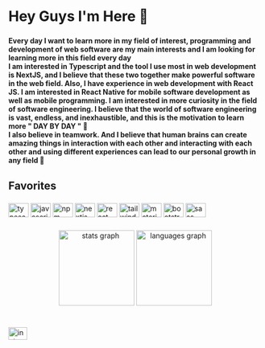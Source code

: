 <h1 align="left">Hey Guys I'm Here 👋</h1>

###

<h4 align="left">Every day I want to learn more in my field of interest, programming and development of web software are my main interests and I am looking for learning more in this field every day<br> I am interested in Typescript and the tool I use most in web development is NextJS, and I believe that these two together make powerful software in the web field. Also, I have experience in web development with React JS. I am interested in React Native for mobile software development as well as mobile programming. I am interested in more curiosity in the field of software engineering. I believe that the world of software engineering is vast, endless, and inexhaustible, and this is the motivation to learn more " DAY BY DAY " 📅<br>I also believe in teamwork. And I believe that human brains can create amazing things in interaction with each other and interacting with each other and using different experiences can lead to our personal growth in any field 💪</h4>

###

<h2 align="left">Favorites</h2>

###

<div align="left">
  <img src="https://cdn.jsdelivr.net/gh/devicons/devicon/icons/typescript/typescript-original.svg" height="28" width="40" alt="typescript logo"  />
  <img src="https://cdn.jsdelivr.net/gh/devicons/devicon/icons/javascript/javascript-original.svg" height="28" width="40" alt="javascript logo"  />
  <img src="https://cdn.jsdelivr.net/gh/devicons/devicon/icons/npm/npm-original-wordmark.svg" height="28" width="40" alt="npm logo"  />
  <img src="https://cdn.jsdelivr.net/gh/devicons/devicon/icons/nextjs/nextjs-original.svg" height="28" width="40" alt="nextjs logo"  />
  <img src="https://cdn.jsdelivr.net/gh/devicons/devicon/icons/react/react-original.svg" height="28" width="40" alt="react logo"  />
  <img src="https://cdn.jsdelivr.net/gh/devicons/devicon/icons/tailwindcss/tailwindcss-plain.svg" height="28" width="40" alt="tailwindcss logo"  />
  <img src="https://cdn.jsdelivr.net/gh/devicons/devicon/icons/materialui/materialui-original.svg" height="28" width="40" alt="materialui logo"  />
  <img src="https://cdn.jsdelivr.net/gh/devicons/devicon/icons/bootstrap/bootstrap-original.svg" height="28" width="40" alt="bootstrap logo"  />
  <img src="https://cdn.jsdelivr.net/gh/devicons/devicon/icons/sass/sass-original.svg" height="28" width="40" alt="sass logo"  />
</div>

###

<div align="center">
  <img src="https://github-readme-stats.vercel.app/api?hide_title=false&hide_rank=false&show_icons=true&include_all_commits=false&count_private=true&disable_animations=false&theme=radical&locale=en&hide_border=true&username=isrezaei" height="150" alt="stats graph"  />
  <img src="https://github-readme-stats.vercel.app/api/top-langs?locale=en&hide_title=true&layout=compact&card_width=320&langs_count=5&theme=radical&hide_border=true&username=isrezaei" height="150" alt="languages graph"  />
</div>

###

<br clear="both">

<div align="left">
  <a href="https://www.instagram.com/isrezaei" target="_blank">
    <img src="https://raw.githubusercontent.com/maurodesouza/profile-readme-generator/master/src/assets/icons/social/instagram/default.svg" width="37" height="25" alt="instagram logo"  />
  </a>
</div>

###

